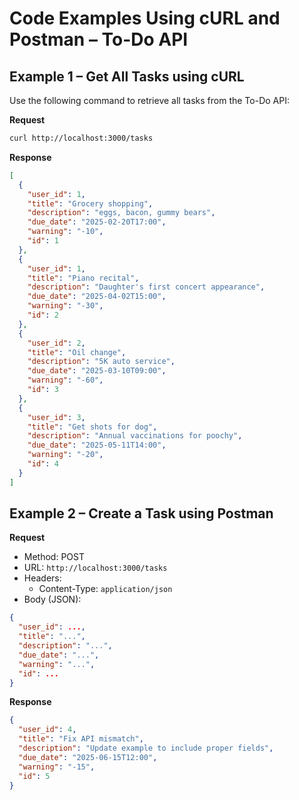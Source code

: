 # Code Examples Using cURL and Postman – To-Do API

## Example 1 – Get All Tasks using cURL

Use the following command to retrieve all tasks from the To-Do API:

**Request**

```bash
curl http://localhost:3000/tasks
```

**Response**

```json
[
  {
    "user_id": 1,
    "title": "Grocery shopping",
    "description": "eggs, bacon, gummy bears",
    "due_date": "2025-02-20T17:00",
    "warning": "-10",
    "id": 1
  },
  {
    "user_id": 1,
    "title": "Piano recital",
    "description": "Daughter's first concert appearance",
    "due_date": "2025-04-02T15:00",
    "warning": "-30",
    "id": 2
  },
  {
    "user_id": 2,
    "title": "Oil change",
    "description": "5K auto service",
    "due_date": "2025-03-10T09:00",
    "warning": "-60",
    "id": 3
  },
  {
    "user_id": 3,
    "title": "Get shots for dog",
    "description": "Annual vaccinations for poochy",
    "due_date": "2025-05-11T14:00",
    "warning": "-20",
    "id": 4
  }
]
```

## Example 2 – Create a Task using Postman

**Request**

- Method: POST  
- URL: `http://localhost:3000/tasks`  
- Headers:
    - Content-Type: `application/json`
- Body (JSON):

```json
{
  "user_id": ...,
  "title": "...",
  "description": "...",
  "due_date": "...",
  "warning": "...",
  "id": ...
}

```

**Response**

```json
{
  "user_id": 4,
  "title": "Fix API mismatch",
  "description": "Update example to include proper fields",
  "due_date": "2025-06-15T12:00",
  "warning": "-15",
  "id": 5
}
```
